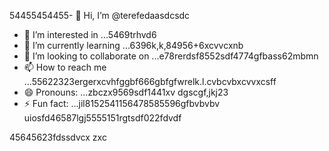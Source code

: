 54455454455- 👋 Hi, I’m @terefedaasdcsdc
- 👀 I’m interested in ...5469trhvd6
- 🌱 I’m currently learning ...6396k,k,84956+6xcvvcxnb 
- 💞️ I’m looking to collaborate on ...e78rerdsf8552sdf4774gfbass62mbmn
- 📫 How to reach me ...55622323ergerxcvhfggbf666gbfgfwrelk.l.cvbcvbxcvvxcsff
- 😄 Pronouns: ...zbczx9569sdf1441xv dgscgf,jkj23
- ⚡ Fun fact: ...jil8152541156478585596gfbvbvbv
uiosfd46587lgj5555151rgtsdf022fdvdf
<!---s555555dgf47448533662453
--->
45645623fdssdvcx
zxc
